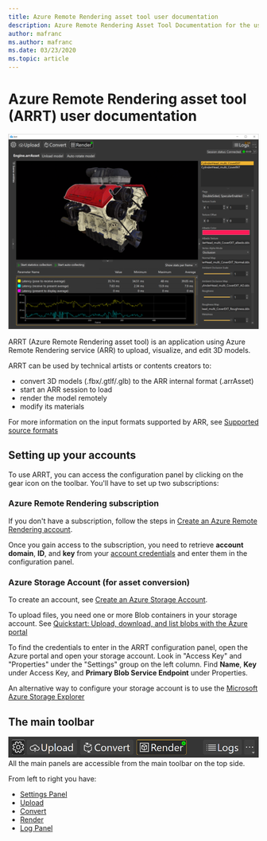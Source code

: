 ```yaml
---
title: Azure Remote Rendering asset tool user documentation
description: Azure Remote Rendering Asset Tool Documentation for the user
author: mafranc
ms.author: mafranc
ms.date: 03/23/2020
ms.topic: article
---
```


# Azure Remote Rendering asset tool (ARRT) user documentation

![ARRT material editing view](media/ARRT.png)

ARRT (Azure Remote Rendering asset tool) is an application using Azure Remote Rendering service (ARR) to upload, visualize, and edit 3D models.

ARRT can be used by technical artists or contents creators to:

* convert 3D models (.fbx/.gtlf/.glb) to the ARR internal format (.arrAsset)
* start an ARR session to load
* render the model remotely
* modify its materials

For more information on the input formats supported by ARR, see [Supported source formats](https://docs.microsoft.com/en-gb/azure/remote-rendering/how-tos/conversion/model-conversion#supported-source-formats)

## Setting up your accounts

To use ARRT, you can access the configuration panel by clicking on the gear icon on the toolbar.
You'll have to set up two subscriptions:

### Azure Remote Rendering subscription

If you don't have a subscription, follow the steps in [Create an Azure Remote Rendering account](https://docs.microsoft.com/azure/remote-rendering/how-tos/create-an-account#create-an-account).

Once you gain access to the subscription, you need to retrieve **account domain**, **ID**, and **key** from your [account credentials](https://docs.microsoft.com/azure/remote-rendering/how-tos/create-an-account#retrieve-the-account-information) and enter them in the configuration panel.

### Azure Storage Account (for asset conversion)

To create an account, see [Create an Azure Storage Account](https://docs.microsoft.com/azure/storage/common/storage-account-create).

To upload files, you need one or more Blob containers in your storage account. See [Quickstart: Upload, download, and list blobs with the Azure portal](https://docs.microsoft.com/azure/storage/blobs/storage-quickstart-blobs-portal)

To find the credentials to enter in the ARRT configuration panel, open the Azure portal and open your storage account. Look in "Access Key" and "Properties" under the "Settings" group on the left column. Find **Name**, **Key** under Access Key, and **Primary Blob Service Endpoint** under Properties.

An alternative way to configure your storage account is to use the [Microsoft Azure Storage Explorer](https://azure.microsoft.com/features/storage-explorer/)

## The main toolbar

![Main toolbar](media/toolbar.png)
All the main panels are accessible from the main toolbar on the top side.

From left to right you have:

* [Settings Panel](settings-panel.md)
* [Upload](upload.md)
* [Convert](conversion.md)
* [Render](rendering.md)
* [Log Panel](log-panel.md)
